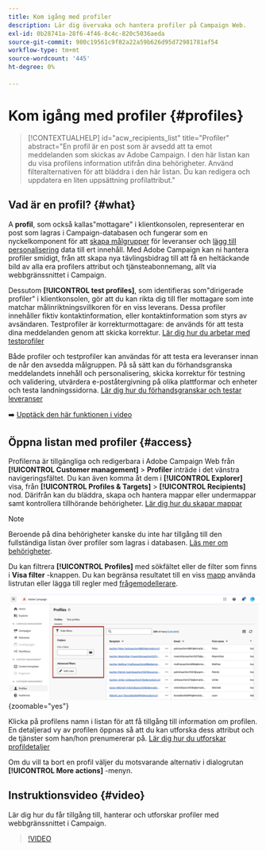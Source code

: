 ```yaml
---
title: Kom igång med profiler
description: Lär dig övervaka och hantera profiler på Campaign Web.
exl-id: 0b28741a-28f6-4f46-8c4c-820c5036aeda
source-git-commit: 980c19561c9f82a22a59b626d95d72981781af54
workflow-type: tm+mt
source-wordcount: '445'
ht-degree: 0%

---
```


# Kom igång med profiler {#profiles}


<!--additional-url="https://experienceleague.adobe.com/docs/campaign-web/v8/whats-new" text="See release notes"-->

>[!CONTEXTUALHELP]
>id="acw_recipients_list"
>title="Profiler"
>abstract="En profil är en post som är avsedd att ta emot meddelanden som skickas av Adobe Campaign. I den här listan kan du visa profilens information utifrån dina behörigheter. Använd filteralternativen för att bläddra i den här listan. Du kan redigera och uppdatera en liten uppsättning profilattribut."

## Vad är en profil? {#what}

A **profil**, som också kallas&quot;mottagare&quot; i klientkonsolen, representerar en post som lagras i Campaign-databasen och fungerar som en nyckelkomponent för att [skapa målgrupper](create-audience.md) för leveranser och [lägg till personalisering](../personalization/personalize.md) data till ert innehåll. Med Adobe Campaign kan ni hantera profiler smidigt, från att skapa nya tävlingsbidrag till att få en heltäckande bild av alla era profilers attribut och tjänsteabonnemang, allt via webbgränssnittet i Campaign.

Dessutom **[!UICONTROL test profiles]**, som identifieras som&quot;dirigerade profiler&quot; i klientkonsolen, gör att du kan rikta dig till fler mottagare som inte matchar målinriktningsvillkoren för en viss leverans. Dessa profiler innehåller fiktiv kontaktinformation, eller kontaktinformation som styrs av avsändaren. Testprofiler är korrekturmottagare: de används för att testa dina meddelanden genom att skicka korrektur. [Lär dig hur du arbetar med testprofiler](test-profiles.md)

Både profiler och testprofiler kan användas för att testa era leveranser innan de når den avsedda målgruppen. På så sätt kan du förhandsgranska meddelandets innehåll och personalisering, skicka korrektur för testning och validering, utvärdera e-poståtergivning på olika plattformar och enheter och testa landningssidorna. [Lär dig hur du förhandsgranskar och testar leveranser](../preview-test/preview-test.md)

➡️ [Upptäck den här funktionen i video](#video)

## Öppna listan med profiler {#access}

Profilerna är tillgängliga och redigerbara i Adobe Campaign Web från **[!UICONTROL Customer management]** > **Profiler** inträde i det vänstra navigeringsfältet. Du kan även komma åt dem i **[!UICONTROL Explorer]** visa, från **[!UICONTROL Profiles & Targets]** > **[!UICONTROL Recipients]** nod. Därifrån kan du bläddra, skapa och hantera mappar eller undermappar samt kontrollera tillhörande behörigheter. [Lär dig hur du skapar mappar](../get-started/permissions.md#folders)

>[!NOTE]
>
>Beroende på dina behörigheter kanske du inte har tillgång till den fullständiga listan över profiler som lagras i databasen. [Läs mer om behörigheter](../get-started/permissions.md).

Du kan filtrera **[!UICONTROL Profiles]** med sökfältet eller de filter som finns i **Visa filter** -knappen. Du kan begränsa resultatet till en viss [mapp](../get-started/permissions.md#folders) använda listrutan eller lägga till regler med [frågemodellerare](../query/query-modeler-overview.md).

![](assets/profiles-list-filters.png){zoomable=&quot;yes&quot;}

Klicka på profilens namn i listan för att få tillgång till information om profilen. En detaljerad vy av profilen öppnas så att du kan utforska dess attribut och de tjänster som han/hon prenumererar på. [Lär dig hur du utforskar profildetaljer](create-profile.md)

Om du vill ta bort en profil väljer du motsvarande alternativ i dialogrutan **[!UICONTROL More actions]** -menyn.

## Instruktionsvideo {#video}

Lär dig hur du får tillgång till, hanterar och utforskar profiler med webbgränssnittet i Campaign.

>[!VIDEO](https://video.tv.adobe.com/v/3427293?quality=12)
